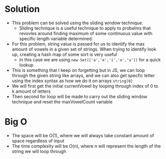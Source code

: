 # Solution
  - This problem can be solved using the sliding window technique.
    - Sliding technique is a useful technique to apply to probelms that revovles around finding maximum of some continuous value with specific length variable determined.
  - For this problem, string value is passed for us to identify the max amount of vowels in a given set of strings. When trying to identify look up, creating a hash map of some sort is very useful
    - In this case we are using `new Set(['a','e','i','o','u'])` for a quick lookup
  - This is something that I keep on forgetting but in JS, we can loop through the given string like arrays, and we can also get specfic letter using the index syntax as how we do it on arrays `string[0]`
  - We will first get the initial currentVowel by looping through index of 0 to k amount of letters
  - Then second for loop will be made to carry out the sliding window technique and reset the maxVowelCount variable

# Big O
  - The space will be O(1), where we will always take constant amount of space regardless of input
  - The time complexity will be O(n), where n will represent the length of the string we will loop through